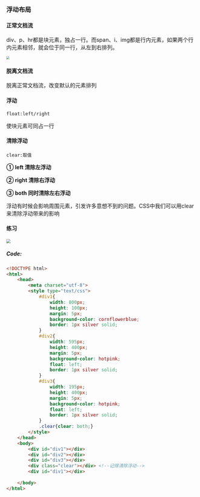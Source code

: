### 浮动布局

#### 正常文档流

div、p、hr都是块元素，独占一行。而span、i、img都是行内元素，如果两个行内元素相邻，就会位于同一行，从左到右排列。

<img src="F:\CSS\正常文档流.jpg" style="zoom:50%;" />

#### 脱离文档流

脱离正常文档流，改变默认的元素排列



#### 浮动

`float:left/right`

使块元素可同占一行



#### 清除浮动

`clear:取值`

**① left 清除左浮动**

**② right 清除右浮动**

**③ both 同时清除左右浮动**

浮动有时候会影响周围元素，引发许多意想不到的问题。CSS中我们可以用clear来清除浮动带来的影响





#### 练习

<img src="F:\CSS\练习.jpg" style="zoom:67%;" />

##### Code:

```html
<!DOCTYPE html>
<html>
    <head>
        <meta charset="utf-8">
        <style type="text/css">
            #div1{
                width: 800px;
                height: 100px;
                margin: 5px;
                background-color: cornflowerblue;
                border: 1px silver solid;
            }
            #div2{
                width: 595px;
                height: 400px;
                margin: 5px;
                background-color: hotpink;
                float: left;
                border: 1px silver solid;
            }
            #div3{
                width: 195px;
                height: 400px;
                margin: 5px;
                background-color: hotpink;
                float: left;
                border: 1px silver solid;
            }
            .clear{clear: both;}
        </style>
    </head>
    <body>
        <div id="div1"></div>
        <div id="div2"></div>
        <div id="div3"></div>
        <div class="clear"></div> <!--记得清除浮动-->
        <div id="div1"></div>
        
    </body>
</html>
```

